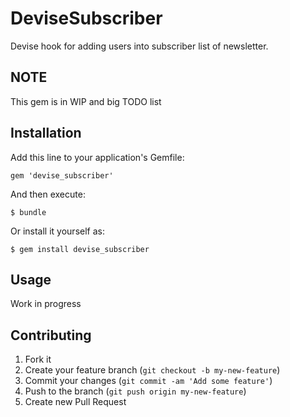 # DeviseSubscriber

Devise hook for adding users into subscriber list of newsletter.

## NOTE

This gem is in WIP and big TODO list


## Installation

Add this line to your application's Gemfile:

    gem 'devise_subscriber'

And then execute:

    $ bundle

Or install it yourself as:

    $ gem install devise_subscriber

## Usage

Work in progress

## Contributing

1. Fork it
2. Create your feature branch (`git checkout -b my-new-feature`)
3. Commit your changes (`git commit -am 'Add some feature'`)
4. Push to the branch (`git push origin my-new-feature`)
5. Create new Pull Request
